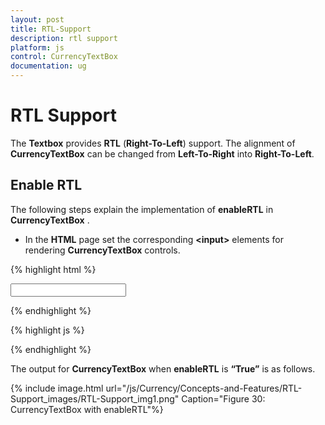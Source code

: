```yaml
---
layout: post
title: RTL-Support
description: rtl support
platform: js
control: CurrencyTextBox  
documentation: ug
---
```


# RTL Support

The **Textbox** provides **RTL** (**Right-To-Left**) support. The alignment of **CurrencyTextBox** can be changed from **Left-To-Right** into **Right-To-Left**.

## Enable RTL

The following steps explain the implementation of **enableRTL** in **CurrencyTextBox** .

* In the **HTML** page set the corresponding **&lt;input&gt;** elements for rendering **CurrencyTextBox** controls.


{% highlight html %}

<input id="currency" type="text" />
	
{% endhighlight %}

{% highlight js %}

<script type="text/javascript">
	        $("#currency").ejCurrencyTextbox({
            value: 33,
            enableRTL: true
        });
</script>

{% endhighlight %}


The output for **CurrencyTextBox** when **enableRTL** is **“True”** is as follows. 

{% include image.html url="/js/Currency/Concepts-and-Features/RTL-Support_images/RTL-Support_img1.png" Caption="Figure 30: CurrencyTextBox with enableRTL"%}

